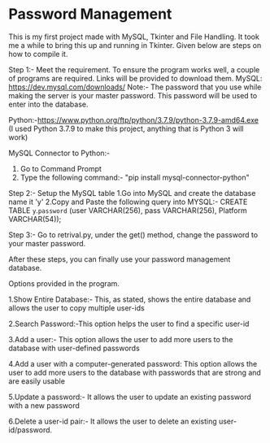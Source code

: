 # Password Management
This is my first project made with MySQL, Tkinter and File Handling. It took me a while to bring this up and running in Tkinter. Given below are steps on how to compile it.

Step 1:- Meet the requirement.
To ensure the program works well, a couple of programs are required. Links will be provided to download them.
MySQL: https://dev.mysql.com/downloads/ 
Note:- The password that you use while making the server is your master password. This password will be used to enter into the database.

Python:-https://www.python.org/ftp/python/3.7.9/python-3.7.9-amd64.exe (I used Python 3.7.9 to make this project, anything that is Python 3 will work)

MySQL Connector to Python:-
  1. Go to Command Prompt
  2. Type the following command:- "pip install mysql-connector-python"

Step 2:- Setup the MySQL table
1.Go into MySQL and create the database name it 'y'
2.Copy and Paste the following query into MYSQL:- CREATE TABLE `y`.`password` (user VARCHAR(256), pass VARCHAR(256), Platform VARCHAR(54));

Step 3:- Go to retrival.py, under the get() method, change the password to your master password.

After these steps, you can finally use your password management database.


Options provided in the program.

1.Show Entire Database:- This, as stated, shows the entire database and allows the user to copy multiple user-ids

2.Search Password:-This option helps the user to find a specific user-id

3.Add a user:- This option allows the user to add more users to the database with user-defined passwords

4.Add a user with a computer-generated password: This option allows the user to add more users to the database with passwords that are strong and are easily usable

5.Update a password:- It allows the user to update an existing password with a new password

6.Delete a user-id pair:- It allows the user to delete an existing user-id/password.
